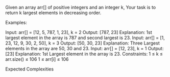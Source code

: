 Given an array arr[] of positive integers and an integer k, Your task is to return k largest elements in decreasing order. 

Examples:

Input: arr[] = [12, 5, 787, 1, 23], k = 2
Output: [787, 23]
Explanation: 1st largest element in the array is 787 and second largest is 23.
Input: arr[] = [1, 23, 12, 9, 30, 2, 50], k = 3 
Output: [50, 30, 23]
Explanation: Three Largest elements in the array are 50, 30 and 23.
Input: arr[] = [12, 23], k = 1
Output: [23]
Explanation: 1st Largest element in the array is 23.
Constraints:
1 ≤ k ≤ arr.size() ≤ 106
1 ≤ arr[i] ≤ 106
 

Expected Complexities